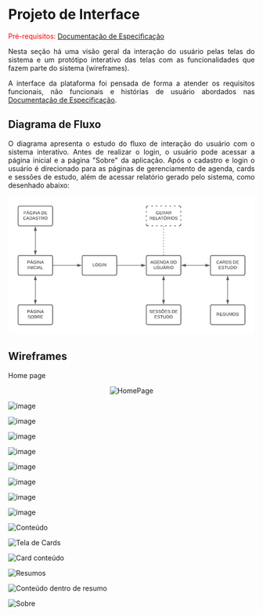 
# Projeto de Interface

<span style="color:red">Pré-requisitos: <a href="2-Especificação do Projeto.md"> Documentação de Especificação</a></span>
<div align="justify">
 
Nesta seção há uma visão geral da interação do usuário pelas telas do sistema e um protótipo interativo das telas com as funcionalidades que fazem parte do sistema (wireframes).

A interface da plataforma foi pensada de forma a atender os requisitos funcionais, não funcionais e histórias de usuário abordados nas <a href="2-Especificação do Projeto.md"> Documentação de Especificação</a>.

</div>

## Diagrama de Fluxo

<div align="justify">
 
O diagrama apresenta o estudo do fluxo de interação do usuário com o sistema interativo. Antes de realizar o login, o usuário pode acessar a página inicial e a página "Sobre" da aplicação. Após o cadastro e login o usuário é direcionado para as páginas de gerenciamento de agenda, cards e sessões de estudo, além de acessar relatório gerado pelo sistema, como desenhado abaixo:

</div>

<div align="center">
<img width="600" src="img/diagrama_Fluxo.png">
</div>

## Wireframes


Home page

<div align="center">
 
![HomePage](https://github.com/ICEI-PUC-Minas-PMV-ADS/pmv-ads-2023-2-e2-proj-int-t4-studyset/assets/19398297/7dd85f1a-0d39-4f23-b1c6-d388ea2efa7b)

</div>

![image](https://github.com/ICEI-PUC-Minas-PMV-ADS/pmv-ads-2023-2-e2-proj-int-t4-studyset/assets/19398297/0e8b5668-b947-474b-a609-68af27124cbf)

![image](https://github.com/ICEI-PUC-Minas-PMV-ADS/pmv-ads-2023-2-e2-proj-int-t4-studyset/assets/19398297/9b9d6371-0e8d-42a0-a38c-ac5be4287e89)

![image](https://github.com/ICEI-PUC-Minas-PMV-ADS/pmv-ads-2023-2-e2-proj-int-t4-studyset/assets/19398297/6400aa26-b1cb-4779-b725-09ea4a5d0d18)

![image](https://github.com/ICEI-PUC-Minas-PMV-ADS/pmv-ads-2023-2-e2-proj-int-t4-studyset/assets/19398297/c702f50a-9361-42e2-8647-963d4e3a5f24)

![image](https://github.com/ICEI-PUC-Minas-PMV-ADS/pmv-ads-2023-2-e2-proj-int-t4-studyset/assets/19398297/12fd347f-e889-46c6-bf45-03c2945d8fe2)

![image](https://github.com/ICEI-PUC-Minas-PMV-ADS/pmv-ads-2023-2-e2-proj-int-t4-studyset/assets/19398297/8b42dff2-d217-4f1f-a421-7c517ba5ad21)

![image](https://github.com/ICEI-PUC-Minas-PMV-ADS/pmv-ads-2023-2-e2-proj-int-t4-studyset/assets/19398297/d8607fec-44cc-4811-be7b-3c7cbedd863f)


![image](https://github.com/ICEI-PUC-Minas-PMV-ADS/pmv-ads-2023-2-e2-proj-int-t4-studyset/assets/19398297/8563dd53-ffcf-4a1a-a488-f8dbc5416061)

![Conteúdo](https://github.com/ICEI-PUC-Minas-PMV-ADS/pmv-ads-2023-2-e2-proj-int-t4-studyset/assets/19398297/2e6a303a-bf43-4d61-b12e-24049bc2111e)

![Tela de Cards](https://github.com/ICEI-PUC-Minas-PMV-ADS/pmv-ads-2023-2-e2-proj-int-t4-studyset/assets/127978114/ce3a3632-ff97-43e4-b459-57cab56ccdf6)

![Card conteúdo](https://github.com/ICEI-PUC-Minas-PMV-ADS/pmv-ads-2023-2-e2-proj-int-t4-studyset/assets/127978114/6b718a0a-b5bb-4f37-ac83-31de1e61332f)

![Resumos](https://github.com/ICEI-PUC-Minas-PMV-ADS/pmv-ads-2023-2-e2-proj-int-t4-studyset/assets/127978114/733de206-22c3-44cc-b1df-d6b5555b68b1)

![Conteúdo dentro de resumo](https://github.com/ICEI-PUC-Minas-PMV-ADS/pmv-ads-2023-2-e2-proj-int-t4-studyset/assets/127978114/e387a4da-a737-4054-a659-75d1f2a12aea)

![Sobre](https://github.com/ICEI-PUC-Minas-PMV-ADS/pmv-ads-2023-2-e2-proj-int-t4-studyset/assets/127978114/22623c3e-5c23-436e-88d9-f64730b23e0d)

